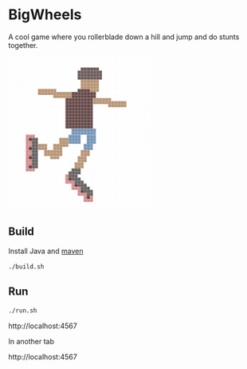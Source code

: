 # BigWheels

A cool game where you rollerblade down a hill and jump and do stunts together.

![Whoa!](/bigwheels.png?raw=true)

## Build

Install Java and [maven](https://maven.apache.org/)

```bash
./build.sh
```

## Run

```bash
./run.sh
```

http://localhost:4567

In another tab

http://localhost:4567
